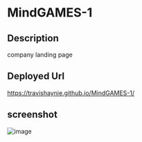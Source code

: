 # MindGAMES-1
## Description
company landing page
## Deployed Url
https://travishaynie.github.io/MindGAMES-1/
## screenshot
![image](https://github.com/TravisHaynie/MindGAMES-1/assets/161087057/0c5b8475-1963-4150-afe9-22a2bd1d14d5)
